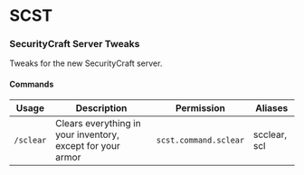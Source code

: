# SCST
### SecurityCraft Server Tweaks

Tweaks for the new SecurityCraft server.

#### Commands

|Usage|Description| Permission|Aliases |
|-------|-----------|-----------|--------|
|`/sclear`| Clears everything in your inventory, except for your armor |`scst.command.sclear`| scclear, scl |